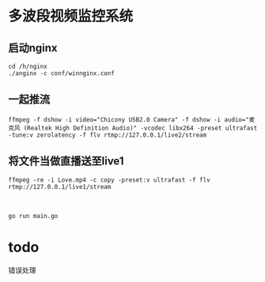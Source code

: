 # 多波段视频监控系统


## 启动nginx

```
cd /h/nginx
./anginx -c conf/winnginx.conf
```

## 一起推流

```
ffmpeg -f dshow -i video="Chicony USB2.0 Camera" -f dshow -i audio="麦克风 (Realtek High Definition Audio)" -vcodec libx264 -preset ultrafast -tune:v zerolatency -f flv rtmp://127.0.0.1/live2/stream
```

## 将文件当做直播送至live1
```
ffmpeg -re -i Love.mp4 -c copy -preset:v ultrafast -f flv rtmp://127.0.0.1/live1/stream
```
<br>

```
go run main.go
```

# todo
错误处理
